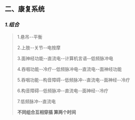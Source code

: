 ## **二、康复系统**

### *1.组合*

> 1.悬吊--平衡
> 
> 2.上肢--关节--电按摩
> 
> 3.面神经功能--直流电--计算机言语--低频脉冲电
> 
> 4.吞咽功能--冷疗--低频脉冲电--直流电--面神经功能
> 
> 5.吞咽功能--构音障碍--低频脉冲--直流电--面神经--冷疗
> 
> 6.构音障碍--低频脉冲--直流电--面神经--冷疗
> 
> 7.低频脉冲--直流电
> 
> **不同组合互相穿插  算两个时间**

> 